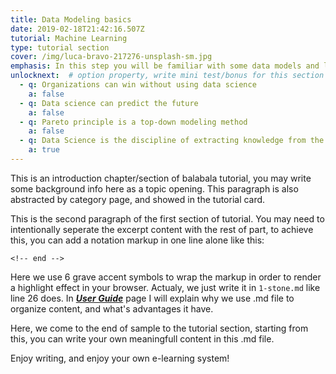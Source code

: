 ```yaml
---
title: Data Modeling basics
date: 2019-02-18T21:42:16.507Z
tutorial: Machine Learning
type: tutorial section
cover: /img/luca-bravo-217276-unsplash-sm.jpg
emphasis: In this step you will be familiar with some data models and learn how to use them... 
unlocknext:  # option property, write mini test/bonus for this section
  - q: Organizations can win without using data science
    a: false
  - q: Data science can predict the future
    a: false
  - q: Pareto principle is a top-down modeling method
    a: false
  - q: Data Science is the discipline of extracting knowledge from the data landscape
    a: true
---
```


This is an introduction chapter/section of balabala tutorial, you may write some background info here as a topic opening. This paragraph is also abstracted by category page, and showed in the tutorial card. 

<!-- end -->

This is the second paragraph of the first section of tutorial. You may need to intentionally seperate the excerpt content with the rest of part, to achieve this, you can add a notation markup in one line alone like this:

```
<!-- end -->
```

Here we use 6 grave accent symbols to wrap the markup in order to render a highlight effect in your browser. Actualy, we just write it in `1-stone.md` like line 26 does. In ***[User Guide](/userguide/)*** page I will explain why we use .md file to organize content, and what's advantages it have.

Here, we come to the end of sample to the tutorial section, starting from this, you can write your own meaningfull content in this .md file.

Enjoy writing, and enjoy your own e-learning system!
